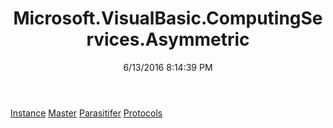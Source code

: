 ﻿---
title: Microsoft.VisualBasic.ComputingServices.Asymmetric
date: 6/13/2016 8:14:39 PM
---

[Instance](T-Microsoft.VisualBasic.ComputingServices.Asymmetric.Instance.html)
[Master](T-Microsoft.VisualBasic.ComputingServices.Asymmetric.Master.html)
[Parasitifer](T-Microsoft.VisualBasic.ComputingServices.Asymmetric.Parasitifer.html)
[Protocols](T-Microsoft.VisualBasic.ComputingServices.Asymmetric.Protocols.html)
